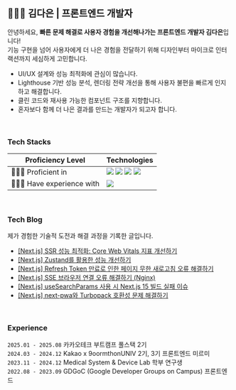 

<div align="start">
<h2>👩🏻‍💻 김다은 | 프론트엔드 개발자</h2>

안녕하세요, **빠른 문제 해결로 사용자 경험을 개선해나가는 프론트엔드 개발자 김다은**입니다!  
기능 구현을 넘어 사용자에게 더 나은 경험을 전달하기 위해 디자인부터 마이크로 인터랙션까지 세심하게 고민합니다.  

- UI/UX 설계와 성능 최적화에 관심이 많습니다.  
- Lighthouse 기반 성능 분석, 렌더링 전략 개선을 통해 사용자 불편을 빠르게 인지하고 해결합니다.  
- 클린 코드와 재사용 가능한 컴포넌트 구조를 지향합니다.  
- 혼자보다 함께 더 나은 결과를 만드는 개발자가 되고자 합니다.  

<br>
<h3>Tech Stacks </h3>

| Proficiency Level   | Technologies                  |
|---------------------|--------------------------------|
| 👩🏻‍💻 Proficient in       | <img src="https://img.shields.io/badge/Next.js-20232A?style=for-the-badge&logo=Next.js&logoColor=white"> <img src="https://img.shields.io/badge/React-20232A?style=for-the-badge&logo=react&logoColor=61DAFB"> <img src="https://img.shields.io/badge/TypeScript-007ACC?style=for-the-badge&logo=typescript&logoColor=white"> <img src="https://img.shields.io/badge/JavaScript-F7DF1E?style=for-the-badge&logo=JavaScript&logoColor=white"> |
| 🙆🏻‍♂️ Have experience with | <img src="https://img.shields.io/badge/Python-3776AB?style=for-the-badge&logo=python&logoColor=white">                        |

<br>
<h3>Tech Blog</h3>

제가 경험한 기술적 도전과 해결 과정을 기록한 글입니다.
- [[Next.js] SSR 성능 최적화: Core Web Vitals 지표 개선하기](https://dani1552.tistory.com/30)
- [[Next.js] Zustand를 활용한 성능 개선하기](https://dani1552.tistory.com/23)
- [[Next.js] Refresh Token 만료로 인한 페이지 무한 새로고침 오류 해결하기](https://dani1552.tistory.com/16)
- [[Next.js] SSE 브라우저 연결 오류 해결하기 (Nginx)](https://dani1552.tistory.com/11)
- [[Next.js] useSearchParams 사용 시 Next.js 15 빌드 실패 이슈](https://dani1552.tistory.com/15)
- [[Next.js] next-pwa와 Turbopack 호환성 문제 해결하기](https://dani1552.tistory.com/14)

<br>
<h3>Experience </h3>

`2025.01 - 2025.08` 카카오테크 부트캠프 풀스택 2기<br>
`2024.03 - 2024.12` Kakao x 9oormthonUNIV 2기, 3기 프론트엔드 미르미<br>
`2023.11 - 2024.12` Medical System & Device Lab 학부 연구생<br>
`2022.08 - 2023.09` GDGoC (Google Developer Groups on Campus) 프론트엔드<br>

<br>
